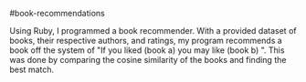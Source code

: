 #book-recommendations

Using Ruby, I programmed a book recommender. With a provided dataset of books, their respective authors, and ratings, my program recommends a book off the system of "If you liked (book a) you may like (book b) ". This was done by comparing the cosine similarity of the books and finding the best match.
